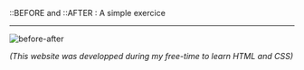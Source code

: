 ::BEFORE and ::AFTER : A simple exercice


-----------------------------------------------------------------------------------------------------------------------------------
![before-after](https://user-images.githubusercontent.com/61105869/74776013-155a4c00-5297-11ea-9338-5c04569a0183.jpg)

*(This website was developped during my free-time to learn HTML and CSS)*

